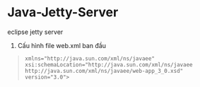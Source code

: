 # Java-Jetty-Server
eclipse jetty server

1. Cấu hình file web.xml ban đầu
>     xmlns="http://java.sun.com/xml/ns/javaee" 
>     xsi:schemaLocation="http://java.sun.com/xml/ns/javaee http://java.sun.com/xml/ns/javaee/web-app_3_0.xsd" 
>     version="3.0">
